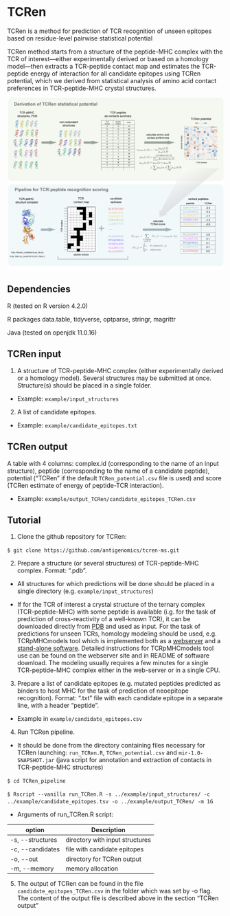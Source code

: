 # TCRen

TCRen is a method for prediction of TCR recognition of unseen epitopes based on residue-level pairwise statistical potential

TCRen method starts from a structure of the peptide-MHC complex with the TCR of interest—either experimentally derived or based on a homology model—then extracts a TCR-peptide contact map and estimates the TCR-peptide energy of interaction for all candidate epitopes using TCRen potential, which we derived from statistical analysis of amino acid contact preferences in TCR-peptide-MHC crystal structures.

![preview](https://github.com/vadim-karnaukhov/tcren-new/blob/master/figures/Fig1.png)

## Dependencies
R (tested on R version 4.2.0)

R packages data.table, tidyverse, optparse, stringr, magrittr

Java (tested on openjdk 11.0.16)

## TCRen input 
1. A structure of TCR-peptide-MHC complex (either experimentally derived or a homology model). Several structures may be submitted at once. Structure(s) should be placed in a single folder.

* Example: ```example/input_structures```

2. A list of candidate epitopes.

* Example: ```example/candidate_epitopes.txt```

## TCRen output
A table with 4 columns: complex.id (corresponding to the name of an input structure), peptide (corresponding to the name of a candidate peptide), potential (“TCRen” if the default ```TCRen_potential.csv``` file is used) and score (TCRen estimate of energy of peptide-TCR interaction).

* Example: ```example/output_TCRen/candidate_epitopes_TCRen.csv```

## Tutorial
1. Clone the github repository for TCRen:

```$ git clone https://github.com/antigenomics/tcren-ms.git```

2. Prepare a structure (or several structures) of TCR-peptide-MHC complex. Format: “.pdb”.

* All structures for which predictions will be done should be placed in a single directory (e.g. ```example/input_structures```)

* If for the TCR of interest a crystal structure of the ternary complex (TCR-peptide-MHC) with some peptide is available (i.g. for the task of prediction of cross-reactivity of a well-known TCR), it can be downloaded directly from [PDB](https://www.rcsb.org/) and used as input. For the task of predictions for unseen TCRs, homology modeling should be used, e.g. TCRpMHCmodels tool which is implemented both as a [webserver](https://services.healthtech.dtu.dk/service.php?TCRpMHCmodels-1.0) and a [stand-alone software](https://services.healthtech.dtu.dk/cgi-bin/sw_request). Detailed instructions for TCRpMHCmodels tool use can be found on the webserver site and in README of software download. The modeling usually requires a few minutes for a single TCR-peptide-MHC complex either in the web-server or in a single CPU. 

3. Prepare a list of candidate epitopes (e.g. mutated peptides predicted as binders to host MHC for the task of prediction of neoepitope recognition). Format: “.txt” file with each candidate epitope in a separate line, with a header “peptide”. 

* Example in ```example/candidate_epitopes.csv```


4. Run TCRen pipeline. 

* It should be done from the directory containing files necessary for TCRen launching: ```run_TCRen.R```, ```TCRen_potential.csv``` and ```mir-1.0-SNAPSHOT.jar``` (java script for annotation and extraction of contacts in TCR-peptide-MHC structures)

```$ cd TCRen_pipeline```

```$ Rscript --vanilla run_TCRen.R -s ../example/input_structures/ -c ../example/candidate_epitopes.tsv -o ../example/output_TCRen/ -m 1G```

* Arguments of run_TCRen.R script:

| option                                         | Description                                      |    
|------------------------------------------------|--------------------------------------------------|
| -s, --structures                               | directory with input structures                  |
| -c, --candidates                               | file with candidate epitopes                     |
| -o, --out                                      | directory for TCRen output                       |
| -m, --memory                                   | memory allocation                                |

5. The output of TCRen can be found in the file ```candidate_epitopes_TCRen.csv``` in the folder which was set by -o flag. The content of the output file is described above in the section “TCRen output”

